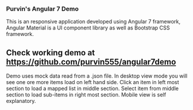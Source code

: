 ### Purvin's Angular 7 Demo

This is an responsive application developed using Angular 7 framework, Angular Material is a UI component library as well as Bootstrap CSS framework.

## Check working demo at https://github.com/purvin555/angular7demo

Demo uses mock data read from a .json file. In desktop view mode you will see one ore more items load on left hand side. Click an item in left most section to load a mapped list in middle section. Select item from middle section to load sub-items in right most section. Mobile view is self explanatory. 

